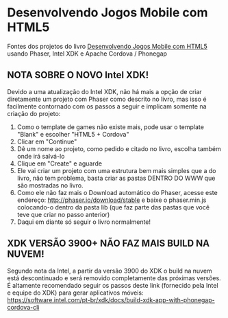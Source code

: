 # Desenvolvendo Jogos Mobile com HTML5
Fontes dos projetos do livro [Desenvolvendo Jogos Mobile com HTML5](https://novatec.com.br/livros/jogos-mobile-html5/) usando Phaser, Intel XDK e Apache Cordova / Phonegap

## NOTA SOBRE O NOVO Intel XDK!
Devido a uma atualização do Intel XDK, não há mais a opção de criar diretamente um projeto com Phaser como descrito no livro, mas isso é facilmente contornado com os passos a seguir e implicam somente na criação do projeto:

1. Como o template de games não existe mais, pode usar o template  "Blank" e escolher "HTML5 + Cordova" 
2. Clicar em "Continue"
3. Dê um nome ao projeto, como pedido e citado no livro, escolha também onde irá salvá-lo
4. Clique em "Create" e aguarde
5. Ele vai criar um projeto com uma estrutura bem mais simples que a do livro, não tem problema, basta criar as pastas DENTRO DO WWW que são mostradas no livro.
6. Como ele não faz mais o Download automático do Phaser, acesse este endereço: http://phaser.io/download/stable e baixe o phaser.min.js colocando-o dentro da pasta lib (que faz parte das pastas que você teve que criar no passo anterior)
7. Daqui em diante só seguir o livro normalmente!

## XDK VERSÃO 3900+ NÃO FAZ MAIS BUILD NA NUVEM!
Segundo nota da Intel, a partir da versão 3900 do XDK o build na nuvem está descontinuado e será removido completamente das próximas versões. É altamente recomendado seguir os passos deste link (fornecido pela Intel e equipe do XDK) para gerar aplicativos móveis: https://software.intel.com/pt-br/xdk/docs/build-xdk-app-with-phonegap-cordova-cli


